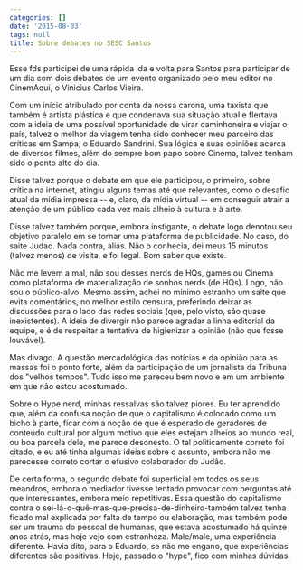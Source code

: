 ```yaml
---
categories: []
date: '2015-08-03'
tags: null
title: Sobre debates no SESC Santos
---
```


Esse fds participei de uma rápida ida e volta para Santos para participar de um dia com dois debates de um evento organizado pelo meu editor no CinemAqui, o Vinicius Carlos Vieira.

Com um início atribulado por conta da nossa carona, uma taxista que também é artista plástica e que condenava sua situação atual e flertava com a ideia de uma possível oportunidade de virar caminhoneira e viajar o país, talvez o melhor da viagem tenha sido conhecer meu parceiro das críticas em Sampa, o Eduardo Sandrini. Sua lógica e suas opiniões acerca de diversos filmes, além do sempre bom papo sobre Cinema, talvez tenham sido o ponto alto do dia.

Disse talvez porque o debate em que ele participou, o primeiro, sobre crítica na internet, atingiu alguns temas até que relevantes, como o desafio atual da mídia impressa -- e, claro, da mídia virtual -- em conseguir atrair a atenção de um público cada vez mais alheio à cultura e à arte.

Disse talvez também porque, embora instigante, o debate logo denotou seu objetivo paralelo em se tornar uma plataforma de publicidade. No caso, do saite Judao. Nada contra, aliás. Não o conhecia, dei meus 15 minutos (talvez menos) de visita, e foi legal. Bom saber que existe.

Não me levem a mal, não sou desses nerds de HQs, games ou Cinema como plataforma de materialização de sonhos nerds (de HQs). Logo, não sou o público-alvo. Mesmo assim, achei no mínimo estranho um saite que evita comentários, no melhor estilo censura, preferindo deixar as discussões para o lado das redes sociais (que, pelo visto, são quase inexistentes). A ideia de divergir não parece agradar a linha editorial da equipe, e é de respeitar a tentativa de higienizar a opinião (não que fosse louvável).

Mas divago. A questão mercadológica das notícias e da opinião para as massas foi o ponto forte, além da participação de um jornalista da Tribuna dos "velhos tempos". Tudo isso me pareceu bem novo e em um ambiente em que não estou acostumado.

Sobre o Hype nerd, minhas ressalvas são talvez piores. Eu ter aprendido que, além da confusa noção de que o capitalismo é colocado como um bicho à parte, ficar com a noção de que é esperado de geradores de conteúdo cultural por algum motivo que eles estejam alheios ao mundo real, ou boa parcela dele, me parece desonesto. O tal politicamente correto foi citado, e eu até tinha algumas ideias sobre o assunto, embora não me parecesse correto cortar o efusivo colaborador do Judão.

De certa forma, o segundo debate foi superficial em todos os seus meandros, embora o mediador tivesse tentado provocar com perguntas até que interessantes, embora meio repetitivas. Essa questão do capitalismo contra o sei-lá-o-quê-mas-que-precisa-de-dinheiro-também talvez tenha ficado mal explicada por falta de tempo ou elaboração, mas também pode ser um trauma do pessoal de humanas, que estava acostumado há quinze anos atrás, mas hoje vejo com estranheza. Male/male, uma experiência diferente. Havia dito, para o Eduardo, se não me engano, que experiências diferentes são positivas. Hoje, passado o "hype", fico com minhas dúvidas.

